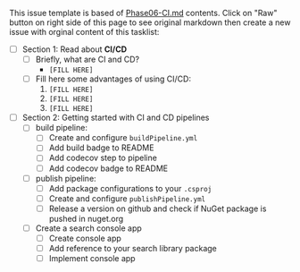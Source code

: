 This issue template is based of [Phase06-CI.md](https://github.com/Star-Academy/codestar-internship/blob/master/Projects/Phase06-CI.md) contents.
Click on "Raw" button on right side of this page to see original markdown then create a new issue with orginal content of this tasklist:


- [ ] Section 1: Read about **CI/CD**
    - [ ] Briefly, what are CI and CD?
        - `[FILL HERE]`
    - [ ] Fill here some advantages of using CI/CD:
        1. `[FILL HERE]`
        1. `[FILL HERE]`
        1. `[FILL HERE]`
- [ ] Section 2: Getting started with CI and CD pipelines
    - [ ] build pipeline:
        - [ ] Create and configure `buildPipeline.yml`
        - [ ] Add build badge to README
        - [ ] Add codecov step to pipeline
        - [ ] Add codecov badge to README
    - [ ] publish pipeline:
        - [ ] Add package configurations to your `.csproj`
        - [ ] Create and configure `publishPipeline.yml`
        - [ ] Release a version on github and check if NuGet package is pushed in nuget.org
    - [ ] Create a search console app
        - [ ] Create console app
        - [ ] Add reference to your search library package
        - [ ] Implement console app